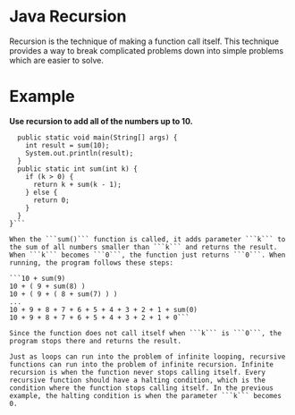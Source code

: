 # Java Recursion

Recursion is the technique of making a function call itself. This technique provides a way to break complicated problems down into simple problems which are easier to solve.

# Example

**Use recursion to add all of the numbers up to 10.**

```public class MyClass {
  public static void main(String[] args) {
    int result = sum(10);
    System.out.println(result);
  }
  public static int sum(int k) {
    if (k > 0) {
      return k + sum(k - 1);
    } else {
      return 0;
    }
  }
}```

When the ```sum()``` function is called, it adds parameter ```k``` to the sum of all numbers smaller than ```k``` and returns the result. When ```k``` becomes ```0```, the function just returns ```0```. When running, the program follows these steps:

```10 + sum(9)
10 + ( 9 + sum(8) )
10 + ( 9 + ( 8 + sum(7) ) )
...
10 + 9 + 8 + 7 + 6 + 5 + 4 + 3 + 2 + 1 + sum(0)
10 + 9 + 8 + 7 + 6 + 5 + 4 + 3 + 2 + 1 + 0```

Since the function does not call itself when ```k``` is ```0```, the program stops there and returns the result.

Just as loops can run into the problem of infinite looping, recursive functions can run into the problem of infinite recursion. Infinite recursion is when the function never stops calling itself. Every recursive function should have a halting condition, which is the condition where the function stops calling itself. In the previous example, the halting condition is when the parameter ```k``` becomes 0.